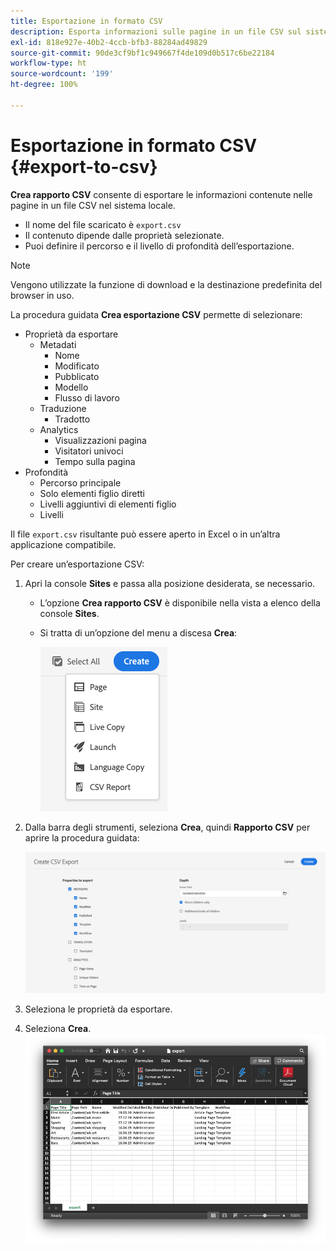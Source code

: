 ```yaml
---
title: Esportazione in formato CSV
description: Esporta informazioni sulle pagine in un file CSV sul sistema locale
exl-id: 818e927e-40b2-4ccb-bfb3-88284ad49829
source-git-commit: 90de3cf9bf1c949667f4de109d0b517c6be22184
workflow-type: ht
source-wordcount: '199'
ht-degree: 100%

---
```


# Esportazione in formato CSV   {#export-to-csv}

**Crea rapporto CSV** consente di esportare le informazioni contenute nelle pagine in un file CSV nel sistema locale.

* Il nome del file scaricato è `export.csv`
* Il contenuto dipende dalle proprietà selezionate.
* Puoi definire il percorso e il livello di profondità dell’esportazione.

>[!NOTE]
>
>Vengono utilizzate la funzione di download e la destinazione predefinita del browser in uso.

La procedura guidata **Crea esportazione CSV** permette di selezionare:

* Proprietà da esportare
   * Metadati
      * Nome
      * Modificato
      * Pubblicato
      * Modello
      * Flusso di lavoro
   * Traduzione
      * Tradotto
   * Analytics
      * Visualizzazioni pagina
      * Visitatori univoci
      * Tempo sulla pagina
* Profondità
   * Percorso principale
   * Solo elementi figlio diretti
   * Livelli aggiuntivi di elementi figlio
   * Livelli

Il file `export.csv` risultante può essere aperto in Excel o in un’altra applicazione compatibile.

Per creare un’esportazione CSV:

1. Apri la console **Sites** e passa alla posizione desiderata, se necessario.
   * L’opzione **Crea rapporto CSV** è disponibile nella vista a elenco della console **Sites**.
   * Si tratta di un’opzione del menu a discesa **Crea**:

      ![Opzione Crea CSV](/help/sites-cloud/authoring/assets/csv-create.png)

1. Dalla barra degli strumenti, seleziona **Crea**, quindi **Rapporto CSV** per aprire la procedura guidata:

   ![Opzioni di esportazione CSV](/help/sites-cloud/authoring/assets/csv-options.png)

1. Seleziona le proprietà da esportare.
1. Seleziona **Crea**.
   ![Esportazione CSV risultante in Excel](/help/sites-cloud/authoring/assets/csv-example.png)
